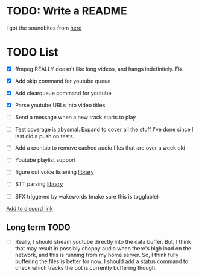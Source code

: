 # TODO: Write a README

I got the soundbites from [here](https://drive.google.com/drive/folders/1dr2XcAQAuCPJqZQkCRKa4Aq8IDOH8ZIz)


# TODO List

 - [x] ffmpeg REALLY doesn't like long videos, and hangs indefinitely. Fix.
 - [x] Add skip command for youtube queue
 - [x] Add clearqueue command for youtube
 - [x] Parse youtube URLs into video titles
 - [ ] Send a message when a new track starts to play
 - [ ] Test coverage is abysmal. Expand to cover all the stuff I've done since I last did a push on tests.
 - [ ] Add a crontab to remove cached audio files that are over a week old
 - [ ] Youtube playlist support
 - [ ] figure out voice listening [library](https://github.com/imayhaveborkedit/discord-ext-voice-recv)
 - [ ] STT parsing [library](https://github.com/KoljaB/RealtimeSTT)
 - [ ] SFX triggered by wakewords (make sure this is togglable)


[Add to discord link](https://discord.com/oauth2/authorize?client_id=1376213084279930940)


## Long term TODO

 - [ ] Really, I should stream youtube directly into the data buffer. But, I think that may result in possibly choppy audio when there's high load on the network, and this is running from my home server. So, I think fully buffering the files is better for now. I should add a status command to check which tracks the bot is currently buffering though.
